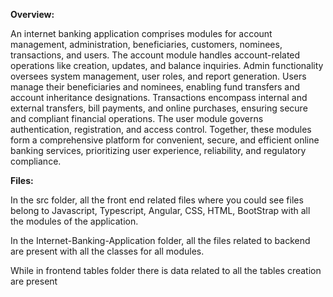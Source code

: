 **Overview:**

An internet banking application comprises modules for account management, administration, beneficiaries, customers, nominees, transactions, and users. The account module handles account-related operations like creation, updates, and balance inquiries. Admin functionality oversees system management, user roles, and report generation. Users manage their beneficiaries and nominees, enabling fund transfers and account inheritance designations. Transactions encompass internal and external transfers, bill payments, and online purchases, ensuring secure and compliant financial operations. The user module governs authentication, registration, and access control. Together, these modules form a comprehensive platform for convenient, secure, and efficient online banking services, prioritizing user experience, reliability, and regulatory compliance.

**Files:**

In the src folder, all the front end related files where you could see files belong to Javascript, Typescript, Angular, CSS, HTML, BootStrap with all the modules of the application. 

In the Internet-Banking-Application folder, all the files related to backend are present with all the classes for all modules.

While in frontend tables folder there is data related to all the tables creation are present 
